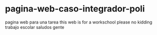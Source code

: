 # pagina-web-caso-integrador-poli
pagina web para una tarea 
this web is for a workschool please no kidding
trabajo escolar saludos gente
